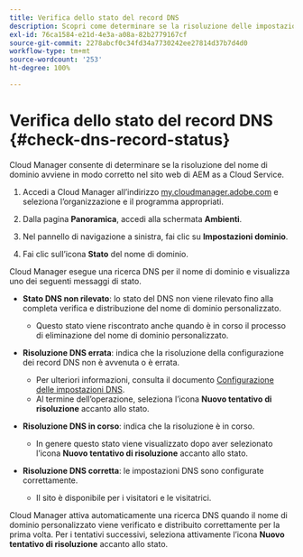 ```yaml
---
title: Verifica dello stato del record DNS
description: Scopri come determinare se la risoluzione delle impostazioni DNS avviene in modo corretto con Cloud Manager.
exl-id: 76ca1584-e21d-4e3a-a08a-82b2779167cf
source-git-commit: 2278abcf0c34fd34a7730242ee27814d37b7d4d0
workflow-type: tm+mt
source-wordcount: '253'
ht-degree: 100%

---
```


# Verifica dello stato del record DNS {#check-dns-record-status}

Cloud Manager consente di determinare se la risoluzione del nome di dominio avviene in modo corretto nel sito web di AEM as a Cloud Service.

1. Accedi a Cloud Manager all’indirizzo [my.cloudmanager.adobe.com](https://my.cloudmanager.adobe.com/) e seleziona l’organizzazione e il programma appropriati.

1. Dalla pagina **Panoramica**, accedi alla schermata **Ambienti**.

1. Nel pannello di navigazione a sinistra, fai clic su **Impostazioni dominio**.

1. Fai clic sull’icona **Stato** del nome di dominio.

Cloud Manager esegue una ricerca DNS per il nome di dominio e visualizza uno dei seguenti messaggi di stato.

* **Stato DNS non rilevato**: lo stato del DNS non viene rilevato fino alla completa verifica e distribuzione del nome di dominio personalizzato.

   * Questo stato viene riscontrato anche quando è in corso il processo di eliminazione del nome di dominio personalizzato.

* **Risoluzione DNS errata**: indica che la risoluzione della configurazione dei record DNS non è avvenuta o è errata.

   * Per ulteriori informazioni, consulta il documento [Configurazione delle impostazioni DNS](/help/implementing/cloud-manager/custom-domain-names/configure-dns-settings.md).
   * Al termine dell’operazione, seleziona l’icona **Nuovo tentativo di risoluzione** accanto allo stato.

* **Risoluzione DNS in corso**: indica che la risoluzione è in corso.

   * In genere questo stato viene visualizzato dopo aver selezionato l’icona **Nuovo tentativo di risoluzione** accanto allo stato.

* **Risoluzione DNS corretta**: le impostazioni DNS sono configurate correttamente.

   * Il sito è disponibile per i visitatori e le visitatrici.

Cloud Manager attiva automaticamente una ricerca DNS quando il nome di dominio personalizzato viene verificato e distribuito correttamente per la prima volta. Per i tentativi successivi, seleziona attivamente l’icona **Nuovo tentativo di risoluzione** accanto allo stato.
